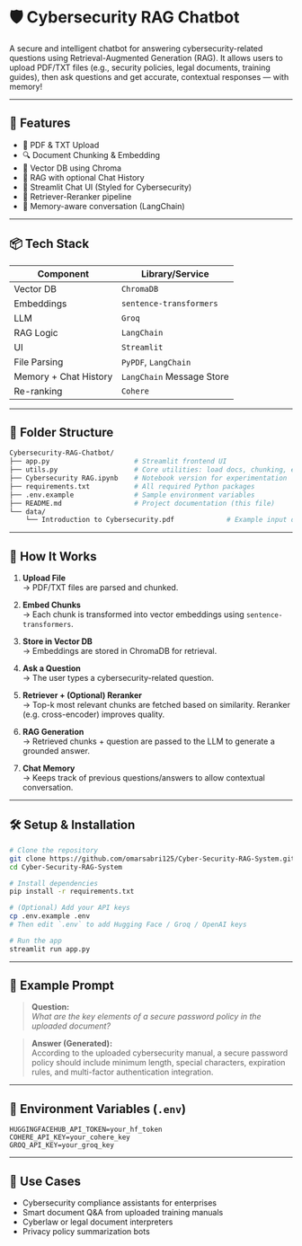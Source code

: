 # 🛡️ Cybersecurity RAG Chatbot

A secure and intelligent chatbot for answering cybersecurity-related questions using Retrieval-Augmented Generation (RAG). It allows users to upload PDF/TXT files (e.g., security policies, legal documents, training guides), then ask questions and get accurate, contextual responses — with memory!

---

## 🚀 Features

- 📄 PDF & TXT Upload
- 🔍 Document Chunking & Embedding
- 🧠 Vector DB using Chroma
- 🤖 RAG with optional Chat History
- 💬 Streamlit Chat UI (Styled for Cybersecurity)
- 🔁 Retriever-Reranker pipeline
- 🧠 Memory-aware conversation (LangChain)

---

## 📦 Tech Stack

| Component              | Library/Service         |
|------------------------|-------------------------|
| Vector DB              | `ChromaDB`              |
| Embeddings             | `sentence-transformers` |
| LLM                    | `Groq` |
| RAG Logic              | `LangChain`             |
| UI                     | `Streamlit`             |
| File Parsing           | `PyPDF`, `LangChain`    |
| Memory + Chat History  | `LangChain` Message Store |
| Re-ranking             | `Cohere` |

---

## 📁 Folder Structure

```bash
Cybersecurity-RAG-Chatbot/
├── app.py                     # Streamlit frontend UI
├── utils.py                   # Core utilities: load docs, chunking, embedding
├── Cybersecurity RAG.ipynb    # Notebook version for experimentation
├── requirements.txt           # All required Python packages
├── .env.example               # Sample environment variables
├── README.md                  # Project documentation (this file)
└── data/
    └── Introduction to Cybersecurity.pdf             # Example input document
```

---

## 🧠 How It Works

1. **Upload File**  
   → PDF/TXT files are parsed and chunked.

2. **Embed Chunks**  
   → Each chunk is transformed into vector embeddings using `sentence-transformers`.

3. **Store in Vector DB**  
   → Embeddings are stored in ChromaDB for retrieval.

4. **Ask a Question**  
   → The user types a cybersecurity-related question.

5. **Retriever + (Optional) Reranker**  
   → Top-k most relevant chunks are fetched based on similarity. Reranker (e.g. cross-encoder) improves quality.

6. **RAG Generation**  
   → Retrieved chunks + question are passed to the LLM to generate a grounded answer.

7. **Chat Memory**  
   → Keeps track of previous questions/answers to allow contextual conversation.

---

## 🛠️ Setup & Installation

```bash
# Clone the repository
git clone https://github.com/omarsabri125/Cyber-Security-RAG-System.git
cd Cyber-Security-RAG-System

# Install dependencies
pip install -r requirements.txt

# (Optional) Add your API keys
cp .env.example .env
# Then edit `.env` to add Hugging Face / Groq / OpenAI keys

# Run the app
streamlit run app.py
```

---

## 🧪 Example Prompt

> **Question:**  
> *What are the key elements of a secure password policy in the uploaded document?*

> **Answer (Generated):**  
> According to the uploaded cybersecurity manual, a secure password policy should include minimum length, special characters, expiration rules, and multi-factor authentication integration.

---

## 🔐 Environment Variables (`.env`)

```env
HUGGINGFACEHUB_API_TOKEN=your_hf_token
COHERE_API_KEY=your_cohere_key
GROQ_API_KEY=your_groq_key
```

---

## 📌 Use Cases

- Cybersecurity compliance assistants for enterprises
- Smart document Q&A from uploaded training manuals
- Cyberlaw or legal document interpreters
- Privacy policy summarization bots

